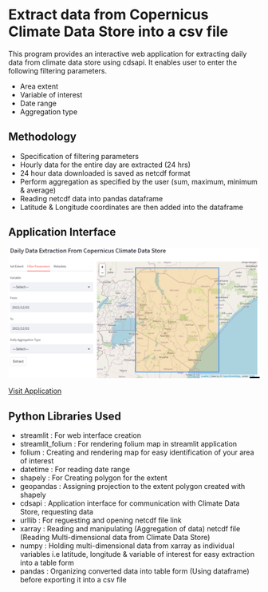 # Extract data from Copernicus Climate Data Store into a csv file
This program provides an interactive web application for extracting daily data from climate data store using cdsapi. It enables user to enter the following filtering parameters.
- Area extent
- Variable of interest
- Date range
- Aggregation type

## Methodology
- Specification of filtering parameters
- Hourly data for the entire day are extracted (24 hrs)
- 24 hour data downloaded is saved as netcdf format
- Perform aggregation as specified by the user (sum, maximum, minimum & average)
- Reading netcdf data into pandas dataframe
- Latitude & Longitude coordinates are then added into the dataframe

## Application Interface
![Application Interface](Application_Interface.PNG)


[Visit Application](https://amon957-cds-data-extracter-climate-data-extracter-xsmm00.streamlit.app/)

## Python Libraries Used
- streamlit : For web interface creation
- streamlit_folium : For rendering folium map in streamlit application
- folium : Creating and rendering map for easy identification of your area of interest
- datetime : For reading date range
- shapely : For Creating polygon for the extent
- geopandas : Assigning projection to the extent polygon created with shapely
- cdsapi : Application interface for communication with Climate Data Store, requesting data
- urllib : For reguesting and opening netcdf file link
- xarray : Reading and manipulating (Aggregation of data) netcdf file (Reading Multi-dimensional data from Climate Data Store)
- numpy : Holding multi-dimensional data from xarray as individual variables i.e latitude, longitude & variable of interest for easy extraction into a table form
- pandas : Organizing converted data into table form (Using dataframe) before exporting it into a csv file
